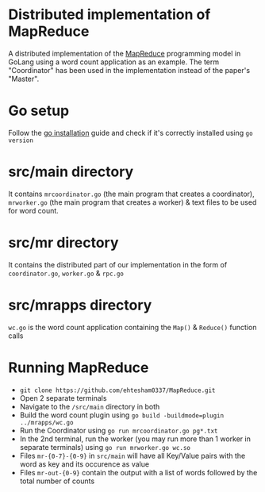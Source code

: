 # Distributed implementation of MapReduce

A distributed implementation of the [MapReduce](http://static.googleusercontent.com/media/research.google.com/en//archive/mapreduce-osdi04.pdf) programming model in GoLang using a word count application as an example. The term "Coordinator" has been used in the implementation instead of the paper's "Master".

# Go setup
Follow the [go installation](https://go.dev/doc/install) guide and check if it's correctly installed using ```go version```

# src/main directory
It contains ```mrcoordinator.go``` (the main program that creates a coordinator), ```mrworker.go``` (the main program that creates a worker) & text files to be used for word count.

# src/mr directory
It contains the distributed part of our implementation in the form of ```coordinator.go```, ```worker.go``` & ```rpc.go```

# src/mrapps directory
```wc.go``` is the word count application containing the ```Map()``` & ```Reduce()``` function calls

# Running MapReduce
- ```git clone https://github.com/ehtesham0337/MapReduce.git```
- Open 2 separate terminals
- Navigate to the ```/src/main``` directory in both
- Build the word count plugin using ```go build -buildmode=plugin ../mrapps/wc.go```
- Run the Coordinator using ```go run mrcoordinator.go pg*.txt```
- In the 2nd terminal, run the worker (you may run more than 1 worker in separate terminals) using ```go run mrworker.go wc.so ```
- Files ```mr-{0-7}-{0-9}``` in ```src/main``` will have all Key/Value pairs with the word as key and its occurence as value
- Files ```mr-out-{0-9}``` contain the output with a list of words followed by the total number of counts
